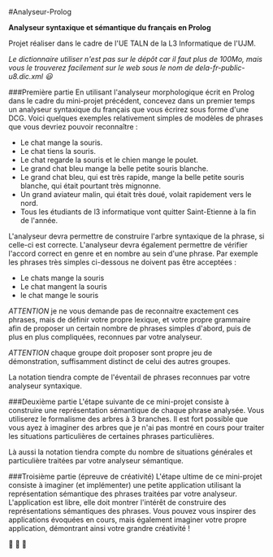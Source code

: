 #Analyseur-Prolog

__Analyseur syntaxique et sémantique du français en Prolog__

Projet réaliser dans le cadre de l'UE TALN de la L3 Informatique de l'UJM.

_Le dictionnaire utiliser n'est pas sur le dépôt car il faut plus de 100Mo, mais vous le trouverez facilement sur le web sous le nom de dela-fr-public-u8.dic.xml :smiley:_

###Première partie
En utilisant l'analyseur morphologique écrit en Prolog dans le cadre du mini-projet précédent, concevez dans un premier temps un analyseur syntaxique du français que vous écrirez sous forme d'une DCG. Voici quelques exemples relativement simples de modèles de phrases que vous devriez pouvoir reconnaître :

  - Le chat mange la souris.
  - Le chat tiens la souris.
  - Le chat regarde la souris et le chien mange le poulet.
  - Le grand chat bleu mange la belle petite souris blanche.
  - Le grand chat bleu, qui est très rapide, mange la belle petite souris blanche, qui était pourtant très mignonne.
  - Un grand aviateur malin, qui était très doué, volait rapidement vers le nord.
  - Tous les étudiants de l3 informatique vont quitter Saint-Etienne à la fin de l'année.
 

L'analyseur devra permettre de construire l'arbre syntaxique de la phrase, si celle-ci est correcte.
L'analyseur devra également permettre de vérifier l'accord correct en genre et en nombre au sein d'une phrase. Par exemple les phrases très simples ci-dessous ne doivent pas être acceptées :

  - Le chats mange la souris
  - Le chat mangent la souris
  - le chat mange le souris
  

_ATTENTION_ je ne vous demande pas de reconnaitre exactement ces phrases, mais de définir votre propre lexique, et votre propre grammaire afin de proposer un certain nombre de phrases simples d'abord, puis de plus en plus compliquées, reconnues par votre analyseur.

_ATTENTION_ chaque groupe doit proposer sont propre jeu de démonstration, suffisamment distinct de celui des autres groupes.

La notation tiendra compte de l'éventail de phrases reconnues par votre analyseur syntaxique.

###Deuxième partie
L'étape suivante de ce mini-projet consiste à construire une représentation sémantique de chaque phrase analysée. Vous utiliserez le formalisme des arbres à 3 branches. Il est fort possible que vous ayez à imaginer des arbres que je n'ai pas montré en cours pour traiter les situations particulières de certaines phrases particulières.

Là aussi la notation tiendra compte du nombre de situations générales et particulière traitées par votre analyseur sémantique.

###Troisième partie (épreuve de créativité)
L'étape ultime de ce mini-projet consiste à imaginer (et implémenter) une petite application utilisant la représentation sémantique des phrases traitées par votre analyseur. L'application est libre, elle doit montrer l'intérêt de construire des représentations sémantiques des phrases. Vous pouvez vous inspirer des applications évoquées en cours, mais également imaginer votre propre application, démontrant ainsi votre grandre créativité ! 

:penguin: :beers: :metal:
